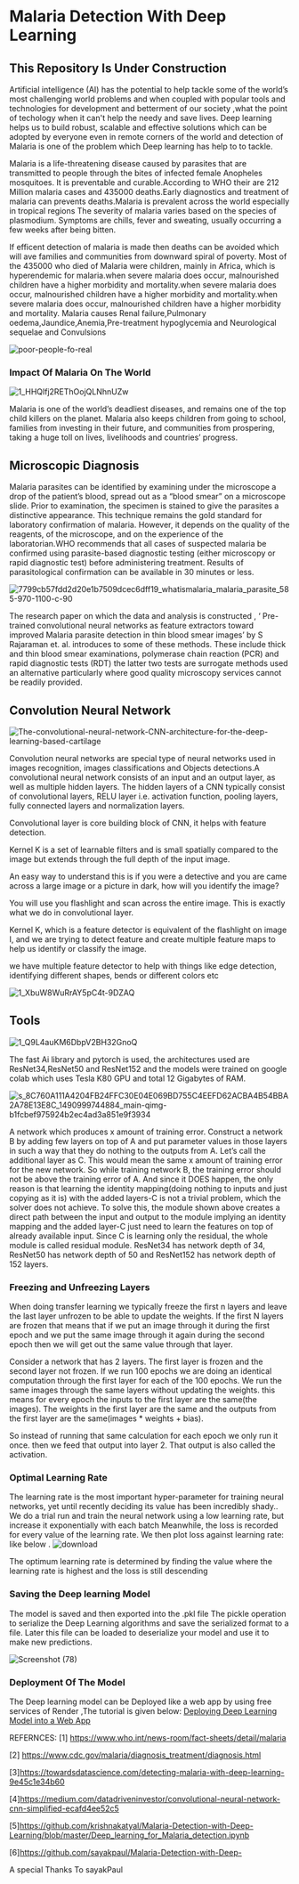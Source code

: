 # Malaria Detection With Deep Learning

## This Repository Is Under Construction
Artificial intelligence (AI) has the potential to help tackle some of the world’s most challenging world problems and when 
coupled with popular tools and technologies  for development and betterment of our society ,what the point of techology when it can't help the needy and save lives. Deep learning helps us to  build robust, scalable and effective solutions which can be adopted by everyone even in remote corners of the world and detection of Malaria is one of the problem which Deep learning has help to to tackle.

Malaria is a life-threatening disease caused by parasites that are transmitted to people through the bites of infected female Anopheles mosquitoes. It is preventable and curable.According to WHO their are 212 Million malaria cases and 435000 deaths.Early diagnostics and treatment of malaria can prevents deaths.Malaria is prevalent across the world especially in tropical regions
The severity of malaria varies based on the species of plasmodium.
Symptoms are chills, fever and sweating, usually occurring a few weeks after being bitten.

If efficent detection of malaria is made then deaths can be avoided which will ave families and communities from downward spiral of poverty.
Most of the 435000 who died of Malaria were children, mainly in Africa, which is hyperendemic for malaria.when severe malaria does occur, malnourished children have a higher morbidity and mortality.when severe malaria does occur, malnourished children have a higher morbidity and mortality.when severe malaria does occur, malnourished children have a higher morbidity and mortality.
Malaria  causes Renal failure,Pulmonary oedema,Jaundice,Anemia,Pre-treatment hypoglycemia and Neurological sequelae and Convulsions


![poor-people-fo-real](https://user-images.githubusercontent.com/37455387/58870226-6ca29700-86dd-11e9-9485-9bdd0b5f37ac.jpg)

### Impact Of Malaria On The World

![1_HHQlfj2REThOojQLNhnUZw](https://user-images.githubusercontent.com/37455387/58866717-c6ec2980-86d6-11e9-811b-d4e0a9c922c9.png)

Malaria is one of the world’s deadliest diseases, and remains one of the top child killers on the planet. Malaria also keeps children from going to school, families from investing in their future, and communities from prospering, taking a huge toll on lives, livelihoods and countries’ progress.

## Microscopic Diagnosis

Malaria parasites can be identified by examining under the microscope a drop of the patient’s blood, spread out as a “blood smear” on a microscope slide. Prior to examination, the specimen is stained to give the parasites a distinctive appearance. This technique remains the gold standard for laboratory confirmation of malaria. However, it depends on the quality of the reagents, of the microscope, and on the experience of the laboratorian.WHO recommends that all cases of suspected malaria be confirmed using parasite-based diagnostic testing (either microscopy or rapid diagnostic test) before administering treatment. Results of parasitological confirmation can be available in 30 minutes or less.

![7799cb57fdd2d20e1b7509dcec6dff19_whatismalaria_malaria_parasite_585-970-1100-c-90](https://user-images.githubusercontent.com/37455387/59105133-e5f5f000-8950-11e9-9a09-b0b782a8305b.jpg)

 
The research  paper on which the data and analysis is constructed , ‘ Pre-trained convolutional neural networks as feature extractors toward improved Malaria parasite detection in thin blood smear images’ by S Rajaraman et. al. introduces to some of these methods. These include thick and thin blood smear examinations, polymerase chain reaction (PCR) and rapid diagnostic tests (RDT) the latter two tests are surrogate methods  used an  alternative particularly where good quality microscopy services cannot be readily provided.

## Convolution Neural Network

![The-convolutional-neural-network-CNN-architecture-for-the-deep-learning-based-cartilage](https://user-images.githubusercontent.com/37455387/58866893-1cc0d180-86d7-11e9-9cba-3fff3ae3be6d.png)

Convolution neural networks are special type of neural networks used in images recognition, images classifications and  Objects detections.A convolutional neural network consists of an input and an output layer, as well as multiple hidden layers. The hidden layers of a CNN typically consist of convolutional layers, RELU layer i.e. activation function, pooling layers, fully connected layers and normalization layers.

Convolutional layer is core building block of CNN, it helps with feature detection.

Kernel K is a set of learnable filters and is small spatially compared to the image but extends through the full depth of the input image.

An easy way to understand this is if you were a detective and you are came across a large image or a picture in dark, how will you identify the image?

You will use you flashlight and scan across the entire image. This is exactly what we do in convolutional layer.

Kernel K, which is a feature detector is equivalent of the flashlight on image I, and we are trying to detect feature and create multiple feature maps to help us identify or classify the image.

we have multiple feature detector to help with things like edge detection, identifying different shapes, bends or different colors etc

![1_XbuW8WuRrAY5pC4t-9DZAQ](https://user-images.githubusercontent.com/37455387/58934834-3fabbe00-8789-11e9-81bf-5950375c5757.jpeg)



## Tools
![1_Q9L4auKM6DbpV2BH32GnoQ](https://user-images.githubusercontent.com/37455387/58870251-7926ef80-86dd-11e9-9980-8e47fb3be22a.jpeg)

The fast Ai library and pytorch is used, the architectures used are ResNet34,ResNet50 and ResNet152 and the models were trained on google colab which uses Tesla K80 GPU and total 12 Gigabytes of RAM. 

![s_8C760A111A4204FB24FFC30E04E069BD755C4EEFD62ACBA4B54BBA2A78E13E8C_1490999744884_main-qimg-b1fcbef975924b2ec4ad3a851e9f3934](https://user-images.githubusercontent.com/37455387/58935314-cad98380-878a-11e9-99e6-934d0bda2cec.png)


A network which produces x amount of training error. Construct a network B by adding few layers on top of A and put parameter values in those layers in such a way that they do nothing to the outputs from A. Let’s call the additional layer as C. This would mean the same x amount of training error for the new network. So while training network B, the training error should not be above the training error of A. And since it DOES happen, the only reason is that learning the identity mapping(doing nothing to inputs and just copying as it is) with the added layers-C is not a trivial problem, which the solver does not achieve. To solve this, the module shown above creates a direct path between the input and output to the module implying an identity mapping and the added layer-C just need to learn the features on top of already available input. Since C is learning only the residual, the whole module is called residual module.
ResNet34 has network depth of 34, ResNet50 has network depth of 50 and ResNet152 has network depth of 152 layers.

### Freezing and Unfreezing Layers
When doing transfer learning we typically freeze the first n layers and leave the last layer unfrozen to be able to update the weights.
If the first N layers are frozen that means that if we put an image through it during the first epoch and we put the same image through it again during the second epoch then we will get out the same value through that layer.

Consider a network that has 2 layers. The first layer is frozen and the second layer not frozen. If we run 100 epochs we are doing an identical computation through the first layer for each of the 100 epochs. We run the same images through the same layers without updating the weights. this means for every epoch the inputs to the first layer are the same(the images). The weights in the first layer are the same and the outputs from the first layer are the same(images * weights + bias).

So instead of running that same calculation for each epoch we only run it once. then we feed that output into layer 2. That output is also called the activation.

### Optimal Learning Rate

The learning rate is the most important hyper-parameter for training neural networks, yet until recently deciding its value has been incredibly shady.. 
We do a trial run and train the neural network using a low learning rate, but increase it exponentially with each batch
Meanwhile, the loss is recorded for every value of the learning rate. We then plot loss against learning rate: like below
.
![download](https://user-images.githubusercontent.com/37455387/59104682-c8745680-894f-11e9-8251-cc78c0566b97.png)

The optimum learning rate is determined by finding the value where the learning rate is highest and the loss is still descending


### Saving the Deep learning Model
 The model is saved and then exported into the .pkl file 
 The pickle operation to serialize the Deep Learning algorithms and save the serialized format to a file.
 Later this file can be loaded to deserialize your model and use it to make new predictions.
 
![Screenshot (78)](https://user-images.githubusercontent.com/37455387/59105915-acbe7f80-8952-11e9-9433-856c7c5f3dfc.png)



### Deployment Of The Model 
The Deep learning model can be Deployed like a web app by using free services of Render ,The tutorial is given below: 
 [Deploying Deep Learning Model into a Web App](https://medium.com/@krishnakatyal5121/deploying-deep-learning-model-as-a-web-app-de79b6e3bb8e)











REFERNCES:
[1] https://www.who.int/news-room/fact-sheets/detail/malaria

[2] https://www.cdc.gov/malaria/diagnosis_treatment/diagnosis.html

[3]https://towardsdatascience.com/detecting-malaria-with-deep-learning-9e45c1e34b60 

[4]https://medium.com/datadriveninvestor/convolutional-neural-network-cnn-simplified-ecafd4ee52c5

[5]https://github.com/krishnakatyal/Malaria-Detection-with-Deep-Learning/blob/master/Deep_learning_for_Malaria_detection.ipynb

[6]https://github.com/sayakpaul/Malaria-Detection-with-Deep-

A special Thanks To sayakPaul
